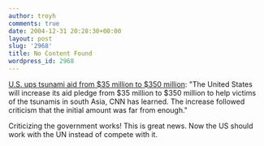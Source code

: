```yaml
---
author: troyh
comments: true
date: 2004-12-31 20:28:30+00:00
layout: post
slug: '2968'
title: No Content Found
wordpress_id: 2968
---
```


[U.S. ups tsunami aid from $35 million to $350 million](http://www.cnn.com/2004/US/12/31/us.aid/index.html): "The United States will increase its aid pledge from $35 million to $350 million to help victims of the tsunamis in south Asia, CNN has learned. The increase followed criticism that the initial amount was far from enough."



Criticizing the government works! This is great news. Now the US should work with the UN instead of compete with it.
